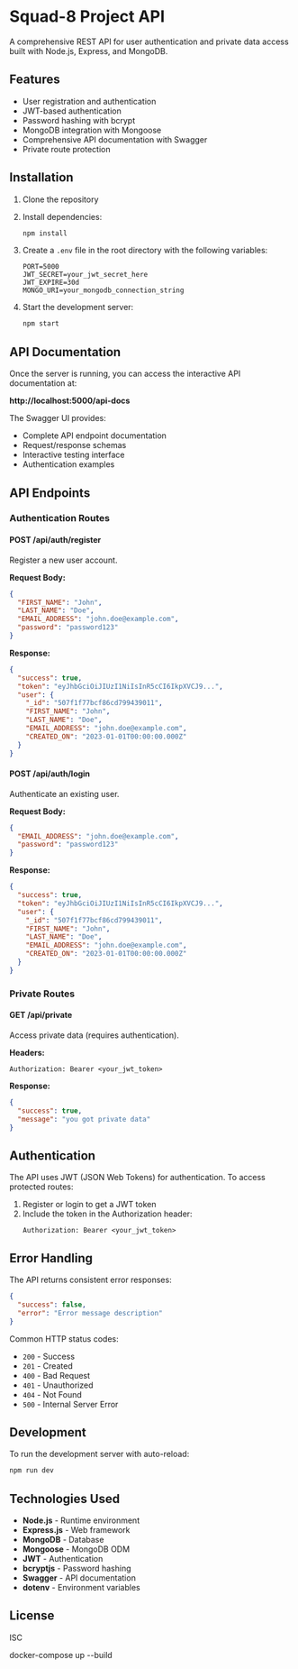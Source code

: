 # Squad-8 Project API

A comprehensive REST API for user authentication and private data access built with Node.js, Express, and MongoDB.

## Features

- User registration and authentication
- JWT-based authentication
- Password hashing with bcrypt
- MongoDB integration with Mongoose
- Comprehensive API documentation with Swagger
- Private route protection

## Installation

1. Clone the repository
2. Install dependencies:
   ```bash
   npm install
   ```

3. Create a `.env` file in the root directory with the following variables:
   ```
   PORT=5000
   JWT_SECRET=your_jwt_secret_here
   JWT_EXPIRE=30d
   MONGO_URI=your_mongodb_connection_string
   ```

4. Start the development server:
   ```bash
   npm start
   ```

## API Documentation

Once the server is running, you can access the interactive API documentation at:

**http://localhost:5000/api-docs**

The Swagger UI provides:
- Complete API endpoint documentation
- Request/response schemas
- Interactive testing interface
- Authentication examples

## API Endpoints

### Authentication Routes

#### POST /api/auth/register
Register a new user account.

**Request Body:**
```json
{
  "FIRST_NAME": "John",
  "LAST_NAME": "Doe",
  "EMAIL_ADDRESS": "john.doe@example.com",
  "password": "password123"
}
```

**Response:**
```json
{
  "success": true,
  "token": "eyJhbGciOiJIUzI1NiIsInR5cCI6IkpXVCJ9...",
  "user": {
    "_id": "507f1f77bcf86cd799439011",
    "FIRST_NAME": "John",
    "LAST_NAME": "Doe",
    "EMAIL_ADDRESS": "john.doe@example.com",
    "CREATED_ON": "2023-01-01T00:00:00.000Z"
  }
}
```

#### POST /api/auth/login
Authenticate an existing user.

**Request Body:**
```json
{
  "EMAIL_ADDRESS": "john.doe@example.com",
  "password": "password123"
}
```

**Response:**
```json
{
  "success": true,
  "token": "eyJhbGciOiJIUzI1NiIsInR5cCI6IkpXVCJ9...",
  "user": {
    "_id": "507f1f77bcf86cd799439011",
    "FIRST_NAME": "John",
    "LAST_NAME": "Doe",
    "EMAIL_ADDRESS": "john.doe@example.com",
    "CREATED_ON": "2023-01-01T00:00:00.000Z"
  }
}
```

### Private Routes

#### GET /api/private
Access private data (requires authentication).

**Headers:**
```
Authorization: Bearer <your_jwt_token>
```

**Response:**
```json
{
  "success": true,
  "message": "you got private data"
}
```

## Authentication

The API uses JWT (JSON Web Tokens) for authentication. To access protected routes:

1. Register or login to get a JWT token
2. Include the token in the Authorization header:
   ```
   Authorization: Bearer <your_jwt_token>
   ```

## Error Handling

The API returns consistent error responses:

```json
{
  "success": false,
  "error": "Error message description"
}
```

Common HTTP status codes:
- `200` - Success
- `201` - Created
- `400` - Bad Request
- `401` - Unauthorized
- `404` - Not Found
- `500` - Internal Server Error

## Development

To run the development server with auto-reload:
```bash
npm run dev
```

## Technologies Used

- **Node.js** - Runtime environment
- **Express.js** - Web framework
- **MongoDB** - Database
- **Mongoose** - MongoDB ODM
- **JWT** - Authentication
- **bcryptjs** - Password hashing
- **Swagger** - API documentation
- **dotenv** - Environment variables

## License

ISC 

docker-compose up --build